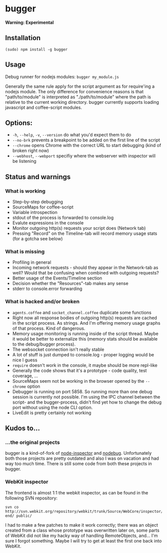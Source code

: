 # bugger

**Warning: Experimental**

## Installation

```
(sudo) npm install -g bugger
```

## Usage

Debug runner for nodejs modules: `bugger my_module.js`

Generally the same rule apply for the script argument as for require'ing a nodejs module. The
only difference for convenience reasons is that "path/to/module" is interpreted as
"./path/to/module" where the path is relative to the current working directory. bugger currently
supports loading javascript and coffee-script modules.

## Options:

* `-h`, `--help`, `-v`, `--version` do what you'd expect them to do
* `--no-brk` prevents a breakpoint to be added on the first line of the script
* `--chrome` opens Chrome with the correct URL to start debugging (kind of broken right now)
* `--webhost`, `--webport` specifiy where the webserver with inspector will be listening

## Status and warnings

### What is working
* Step-by-step debugging
* SourceMaps for coffee-script
* Variable introspection
* stdout of the process is forwarded to console.log
* Evalute expressions in the console
* Monitor outgoing http(s) requests your script does (Network tab)
* Pressing "Record" on the Timeline-tab will record memory usage stats (for a gotcha see below)

### What is missing
* Profiling in general
* Incoming network requests - should they appear in the Network-tab as well? Would that be
  confusing when combined with outgoing requests?
* Better usage of the Events/Timeline section
* Decision whether the "Resources"-tab makes any sense
* stderr to console.error forwarding

### What is hacked and/or broken
* `agents.coffee` and `socket_channel.coffee` duplicate some functions
* Right now all response bodies of outgoing http(s) requests are cached in the script process.
  As strings. And I'm offering memory usage graphs of that process. Kind of dangerous.
* Memory usage monitoring is running inside of the script thread. Maybe it would be better to
  externalize this (memory stats should be available to the debug/bugger process).
* The websocket connection isn't really stable
* A lot of stuff is just dumped to console.log - proper logging would be nice I guess
* `require` doesn't work in the console, it maybe should be more repl-like
* Generally the code shows that it's a prototype - code quality, test coverage, ...
* SourceMaps seem not be working in the browser opened by the `--chrome` option
* Debugger is running on port 5858. So running more than one debug session is currently not
  possible. I'm using the IPC channel between the script- and the bugger-process, didn't find
  yet how to change the debug port without using the node CLI option.
* LiveEdit is pretty certainly not working

## Kudos to...

### ...the original projects

bugger is a kind-of-fork of [node-inspector](https://github.com/dannycoates/node-inspector) and
[nodebug](https://github.com/billyzkid/nodebug). Unfortunately both those projects are pretty
outdated and also I was on vacation and had way too much time. There is still some code from both
these projects in bugger.

### WebKit inspector

The frontend is almost 1:1 the webkit inspector, as can be found in the following SVN repository:
```
svn co http://svn.webkit.org/repository/webkit/trunk/Source/WebCore/inspector/front-end/ public/
```

I had to make a few patches to make it work correctly; there was an object created from a
class whose prototype was overwritten later on, some parts of WebKit did not like my hacky
way of handling RemoteObjects, and... I'm sure I forgot something. Maybe I will try to get at
least the first one back into WebKit.
